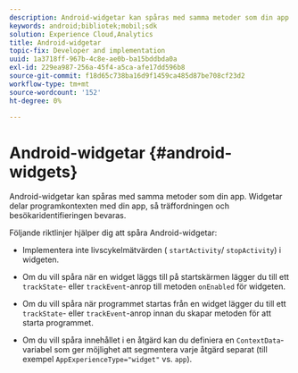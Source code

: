```yaml
---
description: Android-widgetar kan spåras med samma metoder som din app. Widgetar delar programkontexten med din app, så träffordningen och besökaridentifieringen bevaras.
keywords: android;bibliotek;mobil;sdk
solution: Experience Cloud,Analytics
title: Android-widgetar
topic-fix: Developer and implementation
uuid: 1a3718ff-967b-4c8e-ae0b-ba15bddbda0a
exl-id: 229ea987-256a-45f4-a5ca-afe17dd596b8
source-git-commit: f18d65c738ba16d9f1459ca485d87be708cf23d2
workflow-type: tm+mt
source-wordcount: '152'
ht-degree: 0%

---
```


# Android-widgetar {#android-widgets}

Android-widgetar kan spåras med samma metoder som din app. Widgetar delar programkontexten med din app, så träffordningen och besökaridentifieringen bevaras.

Följande riktlinjer hjälper dig att spåra Android-widgetar:

* Implementera inte livscykelmätvärden ( `startActivity`/ `stopActivity`) i widgeten.

* Om du vill spåra när en widget läggs till på startskärmen lägger du till ett `trackState`- eller `trackEvent`-anrop till metoden `onEnabled` för widgeten.

* Om du vill spåra när programmet startas från en widget lägger du till ett `trackState`- eller `trackEvent`-anrop innan du skapar metoden för att starta programmet.

* Om du vill spåra innehållet i en åtgärd kan du definiera en `ContextData`-variabel som ger möjlighet att segmentera varje åtgärd separat (till exempel `AppExperienceType="widget"` vs. `app`).

